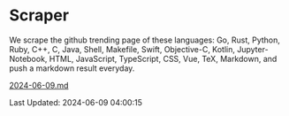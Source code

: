# Scraper

We scrape the github trending page of these languages: Go, Rust, Python, Ruby, C++, C, Java, Shell, Makefile, Swift, Objective-C, Kotlin, Jupyter-Notebook, HTML, JavaScript, TypeScript, CSS, Vue, TeX, Markdown, and push a markdown result everyday.

[2024-06-09.md](https://github.com/yangwenmai/github-trending-backup/blob/master/2024-06-09.md)

Last Updated: 2024-06-09 04:00:15
